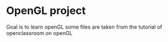 # OpenGL project

Goal is to learn openGL
some files are taken from the tutorial of openclassroom on openGL
